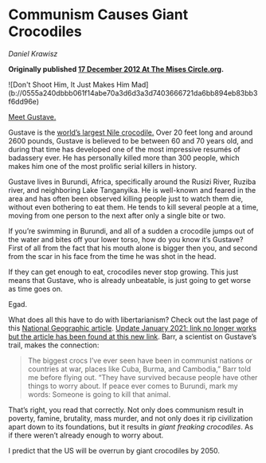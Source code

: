 # Communism Causes Giant Crocodiles

_Daniel Krawisz_

**Originally published [17 December 2012 At The Mises Circle.org](http://themisescircle.org/blog/2012/12/17/communism-causes-giant-crocodiles/).**

<div class="my-4 text-center">![Don't Shoot Him, It Just Makes Him Mad](b://0555a240dbbb061f14abe70a3d6d3a3d7403666721da6bb894eb83bb3f6dd96e)</div>


[Meet Gustave.](https://www.youtube.com/watch?v=PorrdLeVMTU)


Gustave is the [world’s largest Nile crocodile.](https://en.wikipedia.org/wiki/Gustave_(crocodile)#Possible_death) Over 20 feet long and around 2600 pounds, Gustave is believed to be between 60 and 70 years old, and during that time has developed one of the most impressive resumés of badassery ever. He has personally killed more than 300 people, which makes him one of the most prolific serial killers in history.

Gustave lives in Burundi, Africa, specifically around the Rusizi River, Ruziba river, and neighboring Lake Tanganyika. He is well-known and feared in the area and has often been observed killing people just to watch them die, without even bothering to eat them. He tends to kill several people at a time, moving from one person to the next after only a single bite or two.

If you’re swimming in Burundi, and all of a sudden a crocodile jumps out of the water and bites off your lower torso, how do you know it’s Gustave? First of all from the fact that his mouth alone is bigger then you, and second from the scar in his face from the time he was shot in the head.

If they can get enough to eat, crocodiles never stop growing. This just means that Gustave, who is already unbeatable, is just going to get worse as time goes on.

Egad.

What does all this have to do with libertarianism? Check out the last page of this [National Geographic article](https://www.nationalgeographic.com/adventure/). [Update January 2021: link no longer works but the article has been found at this new link](https://tourismobserver.blogspot.com/2015/11/gustave-killer-have-you-seen-this.html). Barr, a scientist on Gustave’s trail, makes the connection:



> The biggest crocs I’ve ever seen have been in communist nations or countries at war, places like Cuba, Burma, and Cambodia,” Barr told me before flying out. “They have survived because people have other things to worry about. If peace ever comes to Burundi, mark my words: Someone is going to kill that animal.



That’s right, you read that correctly. Not only does communism result in poverty, famine, brutality, mass murder, and not only does it rip civilization apart down to its foundations, but it results in *giant freaking crocodiles*. As if there weren’t already enough to worry about.

I predict that the US will be overrun by giant crocodiles by 2050.

